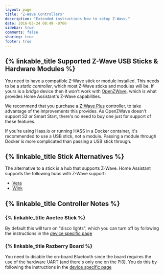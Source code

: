 ```yaml
---
layout: page
title: "Z-Wave Controllers"
description: "Extended instructions how to setup Z-Wave."
date: 2016-03-24 08:49 -0700
sidebar: true
comments: false
sharing: true
footer: true
---
```


## {% linkable_title Supported Z-Wave USB Sticks & Hardware Modules %}

You need to have a compatible Z-Wave stick or module installed. This needs to be a *static controller*, which most Z-Wave sticks and modules will be. If yours is a *bridge* device then it won't work with [OpenZWave](http://openzwave.com/), which is what provides Home Assistant's Z-Wave capabilities.

We recommend that you purchase a [Z-Wave Plus](https://z-wavealliance.org/z-wave_plus_certification/) controller, to take advantage of the improvements this provides. As OpenZWave doesn't support S2 or Smart Start, there's no need to buy one just for support of these features.

<p class='note'>
  If you're using Hass.io or running HASS in a Docker container, it's recommended to use a USB stick, not a module. Passing a module through Docker is more complicated than passing a USB stick through.
</p>

## {% linkable_title Stick Alternatives %}

The alternative to a stick is a hub that supports Z-Wave. Home Assistant supports the following hubs with Z-Wave support:

 - [Vera](/components/vera/)
 - [Wink](/components/wink/)

## {% linkable_title Controller Notes %}

### {% linkable_title Aoetec Stick %}

By default this will turn on "disco lights", which you can turn off by following the instructions in the [device specific page](/docs/z-wave/device-specific/#aeon-z-stick)

### {% linkable_title Razberry Board %}

You need to disable the on-board Bluetooth since the board requires the use of the hardware UART (and there's only one on the Pi3). You do this by following the instructions in the [device specific page](/docs/z-wave/device-specific/#razberry-board)
